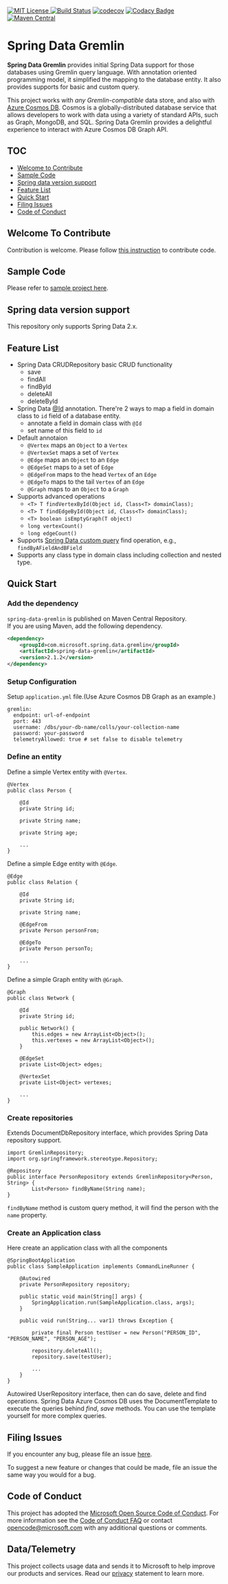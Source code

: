 [![MIT License](http://img.shields.io/badge/license-MIT-green.svg) ](https://github.com/Microsoft/spring-data-gremlin/blob/master/LICENSE)
[![Build Status](https://travis-ci.org/Microsoft/spring-data-gremlin.svg?branch=master)](https://travis-ci.org/Microsoft/spring-data-gremlin)
[![codecov](https://codecov.io/gh/Microsoft/spring-data-gremlin/branch/master/graph/badge.svg)](https://codecov.io/gh/Microsoft/spring-data-gremlin) 
[![Codacy Badge](https://api.codacy.com/project/badge/Grade/6186678890024d8cb61acd3118b980d1)](https://www.codacy.com/app/Incarnation-p-lee/spring-data-gremlin?utm_source=github.com&amp;utm_medium=referral&amp;utm_content=Microsoft/spring-data-gremlin&amp;utm_campaign=Badge_Grade)
[![Maven Central](https://img.shields.io/maven-central/v/com.microsoft.spring.data.gremlin/spring-data-gremlin.svg)](http://search.maven.org/#search%7Cga%7C1%7Cg%3A%22com.microsoft.spring.data.gremlin%22%20AND%20a%3A%22spring-data-gremlin%22)


# Spring Data Gremlin 

**Spring Data Gremlin** provides initial Spring Data support for those databases using Gremlin query language. With annotation oriented programming model, it simplified the mapping to the database entity. It also provides supports for basic and custom query. 

This project works with *any Gremlin-compatible* data store, and also with [Azure Cosmos DB](https://docs.microsoft.com/en-us/azure/cosmos-db/introduction). Cosmos is a globally-distributed database service that allows developers to work with data using a variety of standard APIs, such as Graph, MongoDB, and SQL. Spring Data Gremlin provides a delightful experience to interact with Azure Cosmos DB Graph API. 


## TOC

* [Welcome to Contribute](#welcome-to-contribute)
* [Sample Code](#sample-code)
* [Spring data version support](#spring-data-version-support)
* [Feature List](#feature-list)
* [Quick Start](#quick-start)
* [Filing Issues](#filing-issues)
* [Code of Conduct](#code-of-conduct)

## Welcome To Contribute

Contribution is welcome. Please follow [this instruction](./CONTRIBUTING.md) to contribute code.

## Sample Code
Please refer to [sample project here](./examples/example/).

## Spring data version support
This repository only supports Spring Data 2.x. 

## Feature List
- Spring Data CRUDRepository basic CRUD functionality
    - save
    - findAll
    - findById
    - deleteAll
    - deleteById
- Spring Data [@Id](https://github.com/spring-projects/spring-data-commons/blob/db62390de90c93a78743c97cc2cc9ccd964994a5/src/main/java/org/springframework/data/annotation/Id.java) annotation.
  There're 2 ways to map a field in domain class to `id` field of a database entity.
  - annotate a field in domain class with `@Id` 
  - set name of this field to `id`
- Default annotaion
  - ```@Vertex``` maps an ```Object``` to a ```Vertex```
  - ```@VertexSet``` maps a set of ```Vertex```
  - ```@Edge``` maps an ```Object``` to an ```Edge```
  - ```@EdgeSet``` maps to a set of ```Edge```
  - ```@EdgeFrom``` maps to the head ```Vertex``` of an ```Edge```
  - ```@EdgeTo``` maps to the tail ```Vertex``` of an ```Edge```
  - ```@Graph``` maps to an ```Object``` to a ```Graph```
- Supports advanced operations 
  - ```<T> T findVertexById(Object id, Class<T> domainClass);```
  - ```<T> T findEdgeById(Object id, Class<T> domainClass);```
  - ```<T> boolean isEmptyGraph(T object)```
  - ```long vertexCount()```
  - ```long edgeCount()```
- Supports [Spring Data custom query](https://docs.spring.io/spring-data/commons/docs/current/reference/html/#repositories.query-methods.details) find operation, e.g.,  `findByAFieldAndBField`
- Supports any class type in domain class including collection and nested type.

  

## Quick Start

### Add the dependency
`spring-data-gremlin` is published on Maven Central Repository.  
If you are using Maven, add the following dependency.  

```xml
<dependency>
    <groupId>com.microsoft.spring.data.gremlin</groupId>
    <artifactId>spring-data-gremlin</artifactId>
    <version>2.1.2</version>
</dependency>
```

### Setup Configuration
Setup ```application.yml``` file.(Use Azure Cosmos DB Graph as an example.)

```
gremlin:
  endpoint: url-of-endpoint 
  port: 443
  username: /dbs/your-db-name/colls/your-collection-name
  password: your-password
  telemetryAllowed: true # set false to disable telemetry

```

### Define an entity
Define a simple Vertex entity with ```@Vertex```.

```
@Vertex
public class Person {

    @Id
    private String id;

    private String name;

    private String age;

    ...
}

```

Define a simple Edge entity with ```@Edge```.

```
@Edge
public class Relation {

    @Id
    private String id;

    private String name;

    @EdgeFrom
    private Person personFrom;

    @EdgeTo
    private Person personTo;

    ...
}
```
Define a simple Graph entity with ```@Graph```.

```
@Graph
public class Network {

    @Id
    private String id;

    public Network() {
        this.edges = new ArrayList<Object>();
        this.vertexes = new ArrayList<Object>();
    }

    @EdgeSet
    private List<Object> edges;

    @VertexSet
    private List<Object> vertexes;
    
    ...
}
```

### Create repositories
Extends DocumentDbRepository interface, which provides Spring Data repository support.

```
import GremlinRepository;
import org.springframework.stereotype.Repository;

@Repository
public interface PersonRepository extends GremlinRepository<Person, String> {
        List<Person> findByName(String name); 
}
```

`findByName` method is custom query method, it will find the person with the ```name``` property.

### Create an Application class
Here create an application class with all the components

```
@SpringBootApplication
public class SampleApplication implements CommandLineRunner {

    @Autowired
    private PersonRepository repository;

    public static void main(String[] args) {
        SpringApplication.run(SampleApplication.class, args);
    }

    public void run(String... var1) throws Exception {

        private final Person testUser = new Person("PERSON_ID", "PERSON_NAME", "PERSON_AGE");

        repository.deleteAll();
        repository.save(testUser);

        ... 
    }
}
```
Autowired UserRepository interface, then can do save, delete and find operations. Spring Data Azure Cosmos DB uses the DocumentTemplate to execute the queries behind *find*, *save* methods. You can use the template yourself for more complex queries.
## Filing Issues

If you encounter any bug, please file an issue [here](https://github.com/Microsoft/spring-data-gremlin/issues/new?template=custom.md).

To suggest a new feature or changes that could be made, file an issue the same way you would for a bug.


## Code of Conduct

This project has adopted the [Microsoft Open Source Code of Conduct](https://opensource.microsoft.com/codeofconduct/). For more information see the [Code of Conduct FAQ](https://opensource.microsoft.com/codeofconduct/faq/) or contact [opencode@microsoft.com](mailto:opencode@microsoft.com) with any additional questions or comments.

## Data/Telemetry

This project collects usage data and sends it to Microsoft to help improve our products and services. Read our [privacy](https://privacy.microsoft.com/en-us/privacystatement) statement to learn more.



